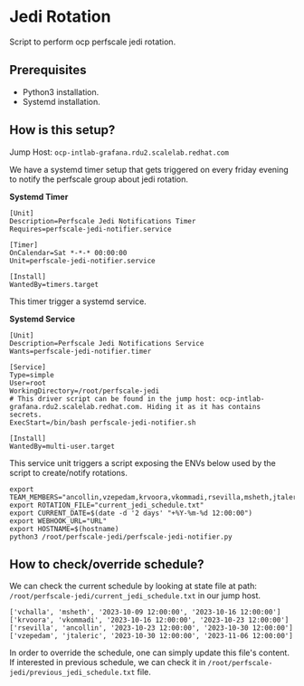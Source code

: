 # Jedi Rotation
Script to perform ocp perfscale jedi rotation.

## **Prerequisites**
* Python3 installation.
* Systemd installation.

## **How is this setup?**
Jump Host: `ocp-intlab-grafana.rdu2.scalelab.redhat.com`

We have a systemd timer setup that gets triggered on every friday evening to notify the perfscale group about jedi rotation.

**Systemd Timer**
```
[Unit]
Description=Perfscale Jedi Notifications Timer
Requires=perfscale-jedi-notifier.service

[Timer]
OnCalendar=Sat *-*-* 00:00:00
Unit=perfscale-jedi-notifier.service

[Install]
WantedBy=timers.target
```
This timer trigger a systemd service.

**Systemd Service**
```
[Unit]
Description=Perfscale Jedi Notifications Service
Wants=perfscale-jedi-notifier.timer

[Service]
Type=simple
User=root
WorkingDirectory=/root/perfscale-jedi
# This driver script can be found in the jump host: ocp-intlab-grafana.rdu2.scalelab.redhat.com. Hiding it as it has contains secrets.
ExecStart=/bin/bash perfscale-jedi-notifier.sh

[Install]
WantedBy=multi-user.target
```
This service unit triggers a script exposing the ENVs below used by the script to create/notify rotations.
```
export TEAM_MEMBERS="ancollin,vzepedam,krvoora,vkommadi,rsevilla,msheth,jtaleric,vchalla"
export ROTATION_FILE="current_jedi_schedule.txt"
export CURRENT_DATE=$(date -d '2 days' "+%Y-%m-%d 12:00:00")
export WEBHOOK_URL="URL"
export HOSTNAME=$(hostname)
python3 /root/perfscale-jedi/perfscale-jedi-notifier.py
```

## How to check/override schedule?
We can check the current schedule by looking at state file at path: `/root/perfscale-jedi/current_jedi_schedule.txt` in our jump host.
```
['vchalla', 'msheth', '2023-10-09 12:00:00', '2023-10-16 12:00:00']
['krvoora', 'vkommadi', '2023-10-16 12:00:00', '2023-10-23 12:00:00']
['rsevilla', 'ancollin', '2023-10-23 12:00:00', '2023-10-30 12:00:00']
['vzepedam', 'jtaleric', '2023-10-30 12:00:00', '2023-11-06 12:00:00']
```
In order to override the schedule, one can simply update this file's content. If interested in previous schedule, we can check it in `/root/perfscale-jedi/previous_jedi_schedule.txt` file.